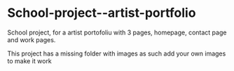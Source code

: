 # School-project--artist-portfolio
School project, for a artist portofoliu with 3 pages, homepage, contact page and work pages.

This project has a missing folder with images as such add your own images to make it work
